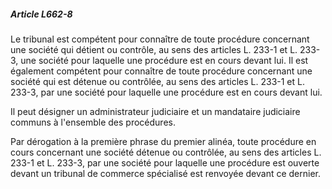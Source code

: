 ##### Article L662-8

Le tribunal est compétent pour connaître de toute procédure concernant une société qui détient ou contrôle, au sens des articles L. 233-1 et L. 233-3, une société pour laquelle une procédure est en cours devant lui. Il est également compétent pour connaître de toute procédure concernant une société qui est détenue ou contrôlée, au sens des articles L. 233-1 et L. 233-3, par une société pour laquelle une procédure est en cours devant lui.

Il peut désigner un administrateur judiciaire et un mandataire judiciaire communs à l'ensemble des procédures.

Par dérogation à la première phrase du premier alinéa, toute procédure en cours concernant une société détenue ou contrôlée, au sens des articles L. 233-1 et L. 233-3, par une société pour laquelle une procédure est ouverte devant un tribunal de commerce spécialisé est renvoyée devant ce dernier.

